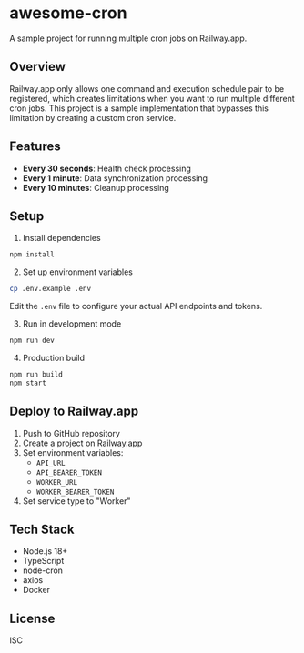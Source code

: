 # awesome-cron

A sample project for running multiple cron jobs on Railway.app.

## Overview

Railway.app only allows one command and execution schedule pair to be registered, which creates limitations when you want to run multiple different cron jobs. This project is a sample implementation that bypasses this limitation by creating a custom cron service.

## Features

- **Every 30 seconds**: Health check processing
- **Every 1 minute**: Data synchronization processing
- **Every 10 minutes**: Cleanup processing

## Setup

1. Install dependencies

```bash
npm install
```

2. Set up environment variables

```bash
cp .env.example .env
```

Edit the `.env` file to configure your actual API endpoints and tokens.

3. Run in development mode

```bash
npm run dev
```

4. Production build

```bash
npm run build
npm start
```

## Deploy to Railway.app

1. Push to GitHub repository
2. Create a project on Railway.app
3. Set environment variables:
   - `API_URL`
   - `API_BEARER_TOKEN`
   - `WORKER_URL`
   - `WORKER_BEARER_TOKEN`
4. Set service type to "Worker"

## Tech Stack

- Node.js 18+
- TypeScript
- node-cron
- axios
- Docker

## License

ISC
